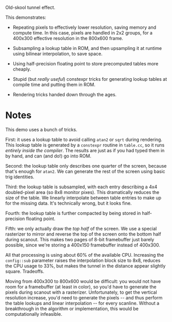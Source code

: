 Old-skool tunnel effect.

This demonstrates:

 - Repeating pixels to effectively lower resolution, saving memory and compute
   time.  In this case, pixels are handled in 2x2 groups, for a 400x300
   effective resolution in the 800x600 frame.

 - Subsampling a lookup table in ROM, and then upsampling it at runtime using
   bilinear interpolation, to save space.

 - Using half-precision floating point to store precomputed tables more
   cheaply.

 - Stupid (but *really useful*) constexpr tricks for generating lookup tables
   at compile time and putting them in ROM.

 - Rendering tricks handed down through the ages.


Notes
=====

This demo uses a bunch of tricks.

First: it uses a lookup table to avoid calling `atan2` or `sqrt` during
rendering.  This lookup table is generated by a `constexpr` routine in
`table.cc`, so it runs *entirely inside the compiler*.  The results are just
as if you had typed them in by hand, and can (and do!) go into ROM.

Second: the lookup table only describes one quarter of the screen, because
that's enough for `atan2`.  We can generate the rest of the screen using
basic trig identities.

Third: the lookup table is subsampled, with each entry describing a 4x4
doubled-pixel area (so 8x8 monitor pixes).  This dramatically reduces the size
of the table.  We linearly interpolate between table entries to make up for the
missing data.  It's technically wrong, but it looks fine.

Fourth: the lookup table is further compacted by being stored in half-precision
floating point.

Fifth: we only actually draw the *top half* of the screen.  We use a special
rasterizer to mirror and reverse the top of the screen onto the bottom half
during scanout.  This makes two pages of 8-bit framebuffer just barely
possible, since we're storing a 400x150 framebuffer instead of 400x300.

All that processing is using about 60% of the available CPU.  Increasing the
`config::sub` parameter raises the interpolation block size to 8x8, reduces the
CPU usage to 33%, but makes the tunnel in the distance appear slightly square.
Tradeoffs.

Moving from 400x300 to 800x600 would be difficult: you would not have room for
a framebuffer (at least in color), so you'd have to generate the pixels during
scanout with a rasterizer.  Unfortunately, to get the vertical resolution
increase, you'd need to generate the pixels -- and thus perform the table
lookups and linear interpolation -- for every scanline.  Without a breakthrough
in the algorithm or implementation, this would be computationally infeasible.
